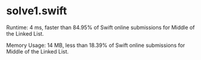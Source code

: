# solve1.swift

Runtime: 4 ms, faster than 84.95% of Swift online submissions for Middle of the Linked List.

Memory Usage: 14 MB, less than 18.39% of Swift online submissions for Middle of the Linked List.
